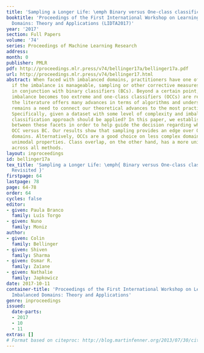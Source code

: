 ```yaml
---
title: 'Sampling a Longer Life: \emph Binary versus One-class classification Revisited '
booktitle: 'Proceedings of the First International Workshop on Learning with Imbalanced
  Domains: Theory and Applications (LIDTA2017)'
year: '2017'
section: Full Papers
volume: '74'
series: Proceedings of Machine Learning Research
address: 
month: 0
publisher: PMLR
pdf: http://proceedings.mlr.press/v74/bellinger17a/bellinger17a.pdf
url: http://proceedings.mlr.press/v74/bellinger17.html
abstract: When faced with imbalanced domains, practitioners have one of two choices;
  if the imbalance is manageable, sampling or other corrective measures can be utilized
  in conjunction with binary classifiers (BCs). Beyond a certain point, however, the
  imbalance becomes too extreme and one-class classifiers (OCCs) are required. Whilst
  the literature offers many advances in terms of algorithms and understanding, there
  remains a need to connect our theoretical advances to the most practical of decisions.
  Specifically, given a dataset with some level of complexity and imbalance, which
  classification approach should be applied? In this paper, we establish a relationship
  between these facets in order to help guide the decision regarding when to apply
  OCC versus BC. Our results show that sampling provides an edge over OCCs on complex
  domains. Alternatively, OCCs are a good choice on less complex domains that exhibit
  unimodal properties. Class overlap, on the other hand, has a more uniform impact
  across all methods.
layout: inproceedings
id: bellinger17a
tex_title: 'Sampling a Longer Life: \emph{ Binary versus One-class classification
  Revisited }'
firstpage: 64
lastpage: 78
page: 64-78
order: 64
cycles: false
editor:
- given: Paula Branco
  family: Luís Torgo
- given: Nuno
  family: Moniz
author:
- given: Colin
  family: Bellinger
- given: Shiven
  family: Sharma
- given: Osmar R.
  family: Zaı̈ane
- given: Nathalie
  family: Japkowicz
date: 2017-10-11
container-title: 'Proceedings of the First International Workshop on Learning with
  Imbalanced Domains: Theory and Applications'
genre: inproceedings
issued:
  date-parts:
  - 2017
  - 10
  - 11
extras: []
# Format based on citeproc: http://blog.martinfenner.org/2013/07/30/citeproc-yaml-for-bibliographies/
---
```

